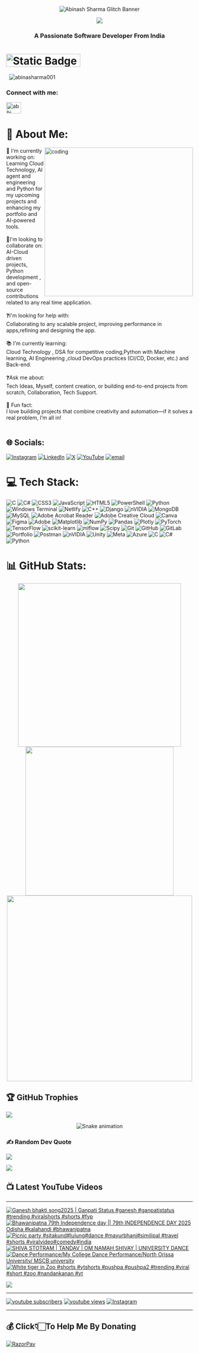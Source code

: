 
<p align="center">
  <img src="https://svg-banners.vercel.app/api?type=glitch&text1=Abinash%20Sharma&width=800&height=200" alt="Abinash Sharma Glitch Banner"/>
</p>


<p align="center">
  <a href="https://github.com/abinasharma001">
  </a>
</p>

<p align="center">
  <img src="https://readme-typing-svg.demolab.com/?lines=A%20Developer%2C%20Content%20Creator%20Who%20Always%20Learning;MCA%20Graduate%20Interested%20in%20Cloud%20Technologies%20%26%20AI%20Solutions;AR%2FVR%20%26%20Gen%20AI%20Enthusiast%20%7C%20Python%20Developer%20%7C%20Unity;Passionate%20About%20Innovative%20Software%20Solutions&font=Fira%20Code&center=true&width=950&height=45&duration=4000&pause=1000&color=FFD700&color2=FF8C00&vCenter=true&size=22&cursor=underscore" />
</p>

<body>

<h3 align="center">A Passionate Software Developer From India</h3>
<h1> <img alt="Static Badge" src="https://img.shields.io/badge/Glad%20To%20See%20You%20Here%20!-8A2BE2"width="200" height="35"></h1> &nbsp;&nbsp;<img src="https://komarev.com/ghpvc/?username=abinasharma001&label=Profile%20views&color=0e75b6&style=flat" alt="abinasharma001" />
<h3 align="left">Connect with me:</h3>
<p align="left">
<a href="https://www.linkedin.com/in/contactabinashsharma/" target="blank"><img align="center" src="https://raw.githubusercontent.com/rahuldkjain/github-profile-readme-generator/master/src/images/icons/Social/linked-in-alt.svg" alt="abhi" height="30" width="40"></a>
</p>
  
# 💫 About Me:
<img align="right" alt="coding" width="400" src="https://i.pinimg.com/originals/e8/f4/53/e8f453469a3ec97ecd354df465d73913.gif">
🔧 I'm currently working on:<br>Learning Cloud Technology, AI agent and engineering and Python  for my upcoming projects and enhancing my portfolio  and AI-powered tools.<br><br>🤝I'm looking to collaborate on:<br>AI-Cloud driven projects, Python development , and open-source contributions related to any  real time application.<br><br>❓I'm looking for help with:<br>Collaborating to any scalable project, improving performance in apps,refining and designing the app.<br><br>📚 I'm currently learning:<br>Cloud Technology , DSA for competitive coding,Python with Machine learning, AI Engineering ,cloud DevOps practices (CI/CD, Docker, etc.) and Back-end.<br><br>❓Ask me about:<br>Tech Ideas, Myself, content creation, or building end-to-end projects from scratch, Collaboration, Tech Support.<br><br>🎉 Fun fact:<br>I love building projects that combine creativity and automation—if it solves a real problem, I’m all in!<br><br>


## 🌐 Socials:
[![Instagram](https://img.shields.io/badge/Instagram-%23E4405F.svg?logo=Instagram&logoColor=white)](https://instagram.com/https://www.instagram.com/abinash_sharma___/) [![LinkedIn](https://img.shields.io/badge/LinkedIn-%230077B5.svg?logo=linkedin&logoColor=white)](https://linkedin.com/in/https://www.linkedin.com/in/contactabinashsharma/) [![X](https://img.shields.io/badge/X-black.svg?logo=X&logoColor=white)](https://x.com/https://x.com/Abinash34813061/communities/explore) [![YouTube](https://img.shields.io/badge/YouTube-%23FF0000.svg?logo=YouTube&logoColor=white)](https://youtube.com/@https://www.youtube.com/@explore_with_abinash) [![email](https://img.shields.io/badge/Email-D14836?logo=gmail&logoColor=white)](mailto:abinasharma001@gmail.com) 

# 💻 Tech Stack:
![C](https://img.shields.io/badge/c-%2300599C.svg?style=flat&logo=c&logoColor=white) ![C#](https://img.shields.io/badge/c%23-%23239120.svg?style=flat&logo=csharp&logoColor=white) ![CSS3](https://img.shields.io/badge/css3-%231572B6.svg?style=flat&logo=css3&logoColor=white) ![JavaScript](https://img.shields.io/badge/javascript-%23323330.svg?style=flat&logo=javascript&logoColor=%23F7DF1E) ![HTML5](https://img.shields.io/badge/html5-%23E34F26.svg?style=flat&logo=html5&logoColor=white) ![PowerShell](https://img.shields.io/badge/PowerShell-%235391FE.svg?style=flat&logo=powershell&logoColor=white) ![Python](https://img.shields.io/badge/python-3670A0?style=flat&logo=python&logoColor=ffdd54) ![Windows Terminal](https://img.shields.io/badge/Windows%20Terminal-%234D4D4D.svg?style=flat&logo=windows-terminal&logoColor=white) ![Netlify](https://img.shields.io/badge/netlify-%23000000.svg?style=flat&logo=netlify&logoColor=#00C7B7) <!--![Firebase](https://img.shields.io/badge/firebase-%23039BE5.svg?style=flat&logo=firebase) ![Azure](https://img.shields.io/badge/azure-%230072C6.svg?style=flat&logo=microsoftazure&logoColor=white) ![Google Cloud](https://img.shields.io/badge/GoogleCloud-%234285F4.svg?style=flat&logo=google-cloud&logoColor=white) ![Vercel](https://img.shields.io/badge/vercel-%23000000.svg?style=flat&logo=vercel&logoColor=white) ![.Net](https://img.shields.io/badge/.NET-5C2D91?style=flat&logo=.net&logoColor=white) ![Angular.js](https://img.shields.io/badge/angular.js-%23E23237.svg?style=flat&logo=angularjs&logoColor=white) ![Angular](https://img.shields.io/badge/angular-%23DD0031.svg?style=flat&logo=angular&logoColor=white) ![Rust](https://img.shields.io/badge/rust-%23000000.svg?style=flat&logo=rust&logoColor=white) ![Haskell](https://img.shields.io/badge/Haskell-5e5086?style=flat&logo=haskell&logoColor=white)--> ![C++](https://img.shields.io/badge/c++-%2300599C.svg?style=flat&logo=c%2B%2B&logoColor=white) <!--![Go](https://img.shields.io/badge/go-%2300ADD8.svg?style=flat&logo=go&logoColor=white) ![OpenStack](https://img.shields.io/badge/Openstack-%23f01742.svg?style=flat&logo=openstack&logoColor=white) ![Cloudflare](https://img.shields.io/badge/Cloudflare-F38020?style=flat&logo=Cloudflare&logoColor=white)--> ![Django](https://img.shields.io/badge/django-%23092E20.svg?style=flat&logo=django&logoColor=white) <!--![Flutter](https://img.shields.io/badge/Flutter-%2302569B.svg?style=flat&logo=Flutter&logoColor=white) ![Gatsby](https://img.shields.io/badge/Gatsby-%23663399.svg?style=flat&logo=gatsby&logoColor=white) ![FastAPI](https://img.shields.io/badge/FastAPI-005571?style=flat&logo=fastapi)--> ![nVIDIA](https://img.shields.io/badge/cuda-000000.svg?style=flat&logo=nVIDIA&logoColor=green) <!--![Context-API](https://img.shields.io/badge/Context--Api-000000?style=flat&logo=react) ![DjangoREST](https://img.shields.io/badge/DJANGO-REST-ff1709?style=flat&logo=django&logoColor=white&color=ff1709&labelColor=gray) ![Framework7](https://img.shields.io/badge/framework7-%23EE350F.svg?style=flat&logo=framework7&logoColor=white) ![jQuery](https://img.shields.io/badge/jquery-%230769AD.svg?style=flat&logo=jquery&logoColor=white) ![Next JS](https://img.shields.io/badge/Next-black?style=flat&logo=next.js&logoColor=white) ![NodeJS](https://img.shields.io/badge/node.js-6DA55F?style=flat&logo=node.js&logoColor=white) ![OpenCV](https://img.shields.io/badge/opencv-%23white.svg?style=flat&logo=opencv&logoColor=white) ![React Query](https://img.shields.io/badge/-React%20Query-FF4154?style=flat&logo=react%20query&logoColor=white) ![Redux](https://img.shields.io/badge/redux-%23593d88.svg?style=flat&logo=redux&logoColor=white) ![TailwindCSS](https://img.shields.io/badge/tailwindcss-%2338B2AC.svg?style=flat&logo=tailwind-css&logoColor=white) ![Jenkins](https://img.shields.io/badge/jenkins-%232C5263.svg?style=flat&logo=jenkins&logoColor=white) ![Apache](https://img.shields.io/badge/apache-%23D42029.svg?style=flat&logo=apache&logoColor=white) ![MicrosoftSQLServer](https://img.shields.io/badge/Microsoft%20SQL%20Server-CC2927?style=flat&logo=microsoft%20sql%20server&logoColor=white)--> ![MongoDB](https://img.shields.io/badge/MongoDB-%234ea94b.svg?style=flat&logo=mongodb&logoColor=white) ![MySQL](https://img.shields.io/badge/mysql-4479A1.svg?style=flat&logo=mysql&logoColor=white) <!--![Postgres](https://img.shields.io/badge/postgres-%23316192.svg?style=flat&logo=postgresql&logoColor=white) ![Hibernate](https://img.shields.io/badge/Hibernate-59666C?style=flat&logo=Hibernate&logoColor=white) ![SQLite](https://img.shields.io/badge/sqlite-%2307405e.svg?style=flat&logo=sqlite&logoColor=white)--> ![Adobe Acrobat Reader](https://img.shields.io/badge/Adobe%20Acrobat%20Reader-EC1C24.svg?style=flat&logo=Adobe%20Acrobat%20Reader&logoColor=white) ![Adobe Creative Cloud](https://img.shields.io/badge/Adobe%20Creative%20Cloud-DA1F26.svg?style=flat&logo=Adobe%20Creative%20Cloud&logoColor=white) ![Canva](https://img.shields.io/badge/Canva-%2300C4CC.svg?style=flat&logo=Canva&logoColor=white) ![Figma](https://img.shields.io/badge/figma-%23F24E1E.svg?style=flat&logo=figma&logoColor=white) ![Adobe](https://img.shields.io/badge/adobe-%23FF0000.svg?style=flat&logo=adobe&logoColor=white) ![Matplotlib](https://img.shields.io/badge/Matplotlib-%23ffffff.svg?style=flat&logo=Matplotlib&logoColor=black) ![NumPy](https://img.shields.io/badge/numpy-%23013243.svg?style=flat&logo=numpy&logoColor=white) ![Pandas](https://img.shields.io/badge/pandas-%23150458.svg?style=flat&logo=pandas&logoColor=white) ![Plotly](https://img.shields.io/badge/Plotly-%233F4F75.svg?style=flat&logo=plotly&logoColor=white) ![PyTorch](https://img.shields.io/badge/PyTorch-%23EE4C2C.svg?style=flat&logo=PyTorch&logoColor=white) ![TensorFlow](https://img.shields.io/badge/TensorFlow-%23FF6F00.svg?style=flat&logo=TensorFlow&logoColor=white) ![scikit-learn](https://img.shields.io/badge/scikit--learn-%23F7931E.svg?style=flat&logo=scikit-learn&logoColor=white) ![mlflow](https://img.shields.io/badge/mlflow-%23d9ead3.svg?style=flat&logo=numpy&logoColor=blue) <!--![Keras](https://img.shields.io/badge/Keras-%23D00000.svg?style=flat&logo=Keras&logoColor=white)--> ![Scipy](https://img.shields.io/badge/SciPy-%230C55A5.svg?style=flat&logo=scipy&logoColor=%white) ![Git](https://img.shields.io/badge/git-%23F05033.svg?style=flat&logo=git&logoColor=white) ![GitHub](https://img.shields.io/badge/github-%23121011.svg?style=flat&logo=github&logoColor=white) ![GitLab](https://img.shields.io/badge/gitlab-%23181717.svg?style=flat&logo=gitlab&logoColor=white) <!--![Kubernetes](https://img.shields.io/badge/kubernetes-%23326ce5.svg?style=flat&logo=kubernetes&logoColor=white)--> ![Portfolio](https://img.shields.io/badge/Portfolio-%23000000.svg?style=flat&logo=firefox&logoColor=#FF7139) ![Postman](https://img.shields.io/badge/Postman-FF6C37?style=flat&logo=postman&logoColor=white) <!--![Power Bi](https://img.shields.io/badge/power_bi-F2C811?style=flat&logo=powerbi&logoColor=black) ![Trello](https://img.shields.io/badge/Trello-%23026AA7.svg?style=flat&logo=Trello&logoColor=white) ![Terraform](https://img.shields.io/badge/terraform-%235835CC.svg?style=flat&logo=terraform&logoColor=white) ![OpenGL](https://img.shields.io/badge/OpenGL-white?logo=OpenGL&style=flat)--> ![nVIDIA](https://img.shields.io/badge/nVIDIA-%2376B900.svg?style=flat&logo=nVIDIA&logoColor=white) ![Unity](https://img.shields.io/badge/unity-%23000000.svg?style=flat&logo=unity&logoColor=white) ![Meta](https://img.shields.io/badge/Meta-%230467DF.svg?style=flat&logo=Meta&logoColor=white) <!--![Docker](https://img.shields.io/badge/docker-%230db7ed.svg?style=flat&logo=docker&logoColor=white)--> ![Azure](https://img.shields.io/badge/azure-%230072C6.svg?style=flat&logo=microsoftazure&logoColor=white) ![C](https://img.shields.io/badge/c-%2300599C.svg?style=flat&logo=c&logoColor=white) ![C#](https://img.shields.io/badge/c%23-%23239120.svg?style=flat&logo=csharp&logoColor=white) ![Python](https://img.shields.io/badge/python-3670A0?style=flat&logo=python&logoColor=ffdd54)
# 📊 GitHub Stats:
<div align="center">

  <img src="https://github-readme-stats.vercel.app/api?username=abinasharma001&theme=blueberry&hide_border=false&show_icons=true&count_private=true" width="440"/>
  <img src="https://github-readme-stats.vercel.app/api/top-langs/?username=abinasharma001&theme=blueberry&hide_border=false&layout=compact" width="400"/>

  <br/>
  <img src="https://nirzak-streak-stats.vercel.app/?user=abinasharma001&theme=blueberry&hide_border=false" width="500"/>
  <br/>
  
</div>


## 🏆 GitHub Trophies
![](https://github-profile-trophy.vercel.app/?username=abinasharma001&theme=radical&no-frame=false&no-bg=false&margin-w=4)

<div align="center">
  <img src="https://profile-readme-generator.com/assets/snake.svg" alt="Snake animation" />
</div>

### ✍️ Random Dev Quote
![](https://quotes-github-readme.vercel.app/api?type=horizontal&theme=radical)

<!--### 🔝 Top Contributed Repo-->
<!--![](https://github-contributor-stats.vercel.app/api?username=abinasharma001&limit=5&theme=ambient_gradient&combine_all_yearly_contributions=true)-->


[![](https://visitcount.itsvg.in/api?id=abinasharma001&icon=7&color=1)](https://visitcount.itsvg.in)


 <summary><h2>📺 Latest YouTube Videos</h2></summary>

 ---

<!-- BEGIN YOUTUBE-CARDS -->
[![Ganesh bhakti song2025 |  Ganpati Status #ganesh #ganpatistatus  #trending #viralshorts #shorts #fyp](https://ytcards.demolab.com/?id=wDG2LRNSBek&title=Ganesh+bhakti+song2025+%7C++Ganpati+Status+%23ganesh+%23ganpatistatus++%23trending+%23viralshorts+%23shorts+%23fyp&lang=en&timestamp=1756439370&background_color=%230d1117&title_color=%23ffffff&stats_color=%23dedede&max_title_lines=1&width=250&border_radius=5&duration=42 "Ganesh bhakti song2025 |  Ganpati Status #ganesh #ganpatistatus  #trending #viralshorts #shorts #fyp")](https://www.youtube.com/shorts/wDG2LRNSBek)
[![Bhawanipatna 79th Independence day || 79th INDEPENDENCE DAY 2025 Odisha  #kalahandi #bhawanipatna](https://ytcards.demolab.com/?id=6mJCA9K30Vs&title=Bhawanipatna+79th+Independence+day+%7C%7C+79th+INDEPENDENCE+DAY+2025+Odisha++%23kalahandi+%23bhawanipatna&lang=en&timestamp=1755245731&background_color=%230d1117&title_color=%23ffffff&stats_color=%23dedede&max_title_lines=1&width=250&border_radius=5&duration=744 "Bhawanipatna 79th Independence day || 79th INDEPENDENCE DAY 2025 Odisha  #kalahandi #bhawanipatna")](https://www.youtube.com/watch?v=6mJCA9K30Vs)
[![Picnic party #sitakund#lulung#dance  #mayurbhanj#similipal #travel #shorts #viralvideo#comedy#india](https://ytcards.demolab.com/?id=V05lGzK0be4&title=Picnic+party+%23sitakund%23lulung%23dance++%23mayurbhanj%23similipal+%23travel+%23shorts+%23viralvideo%23comedy%23india&lang=en&timestamp=1736012505&background_color=%230d1117&title_color=%23ffffff&stats_color=%23dedede&max_title_lines=1&width=250&border_radius=5&duration=61 "Picnic party #sitakund#lulung#dance  #mayurbhanj#similipal #travel #shorts #viralvideo#comedy#india")](https://www.youtube.com/shorts/V05lGzK0be4)
[![SHIVA STOTRAM | TANDAV | OM NAMAH SHIVAY | UNIVERSITY DANCE](https://ytcards.demolab.com/?id=paNz-OhUfBg&title=SHIVA+STOTRAM+%7C+TANDAV+%7C+OM+NAMAH+SHIVAY+%7C+UNIVERSITY+DANCE&lang=en&timestamp=1732821585&background_color=%230d1117&title_color=%23ffffff&stats_color=%23dedede&max_title_lines=1&width=250&border_radius=5&duration=184 "SHIVA STOTRAM | TANDAV | OM NAMAH SHIVAY | UNIVERSITY DANCE")](https://www.youtube.com/watch?v=paNz-OhUfBg)
[![Dance Performance/My College Dance Performance/North Orissa University/ MSCB university](https://ytcards.demolab.com/?id=za_UuEZII8g&title=Dance+Performance%2FMy+College+Dance+Performance%2FNorth+Orissa+University%2F+MSCB+university&lang=en&timestamp=1732206457&background_color=%230d1117&title_color=%23ffffff&stats_color=%23dedede&max_title_lines=1&width=250&border_radius=5&duration=276 "Dance Performance/My College Dance Performance/North Orissa University/ MSCB university")](https://www.youtube.com/watch?v=za_UuEZII8g)
[![White tiger in Zoo #shorts #ytshorts #pushpa  #pushpa2 #trending #viral #short #zoo #nandankanan #yt](https://ytcards.demolab.com/?id=Ay-UK2kS9Wc&title=White+tiger+in+Zoo+%23shorts+%23ytshorts+%23pushpa++%23pushpa2+%23trending+%23viral+%23short+%23zoo+%23nandankanan+%23yt&lang=en&timestamp=1717480287&background_color=%230d1117&title_color=%23ffffff&stats_color=%23dedede&max_title_lines=1&width=250&border_radius=5&duration=15 "White tiger in Zoo #shorts #ytshorts #pushpa  #pushpa2 #trending #viral #short #zoo #nandankanan #yt")](https://www.youtube.com/shorts/Ay-UK2kS9Wc)
<!-- END YOUTUBE-CARDS -->
  <a href="https://www.youtube.com/@explore_with_abinash?sub_confirmation=1"><img src="https://custom-icon-badges.demolab.com/badge/-Subscribe-red?style=for-the-badge&logo=video&logoColor=white"/></a>

---
   <p align="left">
      <a href="https://www.youtube.com/@explore_with_abinash?sub_confirmation=1">
         <img alt="youtube subscribers" title="Subscribe to my YouTube channel" src="https://custom-icon-badges.demolab.com/youtube/channel/subscribers/UCoW3NEm3evBxaRAwMNHrY_g?color=%23E05D44&label=SUBSCRIBE&logo=video&logoColor=white&style=for-the-badge&labelColor=CE4630"/></a> 
      <a href="https://www.youtube.com/@explore_with_abinash">
         <img alt="youtube views" title="YouTube views" src="https://custom-icon-badges.demolab.com/youtube/channel/views/UCoW3NEm3evBxaRAwMNHrY_g?color=%23E1AD0E&logo=eye&logoColor=white&style=for-the-badge&labelColor=C79600"/></a> 


  <!-- Stylish Static Follow Button -->
  <a href="https://www.instagram.com/explore_with_abinash/" target="_blank">
    <img 
      alt="Instagram" 
      title="Follow me on Instagram" 
      src="https://img.shields.io/badge/Follow-%40explore__with__abinash-E4405F?style=for-the-badge&logo=instagram&logoColor=white" 
    />
  </a>
</p>

---

  ## 💰 Click👇🏻To Help Me By Donating
[![RazorPay](https://img.icons8.com/?size=100&id=UIlTiRUlZuzZ&format=png&color=000000)](https://rzp.io/rzp/yTcibpUO)




  

